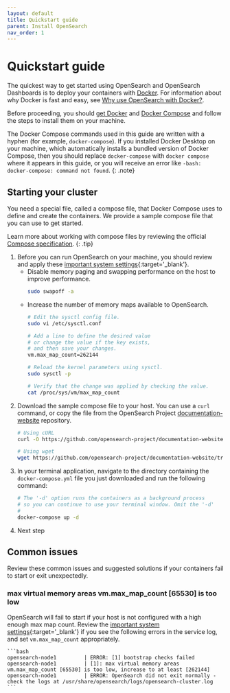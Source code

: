 ```yaml
---
layout: default
title: Quickstart guide
parent: Install OpenSearch
nav_order: 1
---
```


# Quickstart guide

The quickest way to get started using OpenSearch and OpenSearch Dashboards is to deploy your containers with [Docker](https://www.docker.com/). For information about why Docker is fast and easy, see [Why use OpenSearch with Docker?]({{site.url}}{{site.baseurl}}/opensearch/install/docker/).

Before proceeding, you should [get Docker](https://docs.docker.com/get-docker/) and [Docker Compose](https://github.com/docker/compose) and follow the steps to install them on your machine.

The Docker Compose commands used in this guide are written with a hyphen (for example, `docker-compose`). If you installed Docker Desktop on your machine, which automatically installs a bundled version of Docker Compose, then you should replace `docker-compose` with `docker compose` where it appears in this guide, or you will receive an error like `-bash: docker-compose: command not found`.
{: .note}

## Starting your cluster

You need a special file, called a compose file, that Docker Compose uses to define and create the containers. We provide a sample compose file that you can use to get started.

Learn more about working with compose files by reviewing the official [Compose specification](https://docs.docker.com/compose/compose-file/).
{: .tip}

1. Before you can run OpenSearch on your machine, you should review and apply these [important system settings]({{site.url}}{{site.baseurl}}/opensearch/install/important-settings/){:target='\_blank'}.
    - Disable memory paging and swapping performance on the host to improve performance.
        ```bash
        sudo swapoff -a
        ```
    - Increase the number of memory maps available to OpenSearch.
        ```bash
        # Edit the sysctl config file.
        sudo vi /etc/sysctl.conf

        # Add a line to define the desired value
        # or change the value if the key exists,
        # and then save your changes.
        vm.max_map_count=262144

        # Reload the kernel parameters using sysctl.
        sudo sysctl -p

        # Verify that the change was applied by checking the value.
        cat /proc/sys/vm/max_map_count
        ```  
1. Download the sample compose file to your host. You can use a `curl` command, or copy the file from the OpenSearch Project [documentation-website](https://github.com/opensearch-project/documentation-website/tree/{{site.opensearch_version}}/assets/examples/docker-compose.yml) repository.
    ```bash
    # Using cURL
    curl -O https://github.com/opensearch-project/documentation-website/tree/{{site.opensearch_version}}/assets/examples/docker-compose.yml

    # Using wget
    wget https://github.com/opensearch-project/documentation-website/tree/{{site.opensearch_version}}/assets/examples/docker-compose.yml
    ```
1. In your terminal application, navigate to the directory containing the `docker-compose.yml` file you just downloaded and run the following command:
    ```bash
    # The '-d' option runs the containers as a background process
    # so you can continue to use your terminal window. Omit the '-d'
    # 
    docker-compose up -d
    ```
1. Next step

## Common issues

Review these common issues and suggested solutions if your containers fail to start or exit unexpectedly.

### max virtual memory areas vm.max_map_count [65530] is too low

OpenSearch will fail to start if your host is not configured with a high enough max map count. Review the [important system settings]({{site.url}}{{site.baseurl}}/opensearch/install/important-settings/){:target='\_blank'} if you see the following errors in the service log, and set `vm.max_map_count` appropriately.

    ```bash
    opensearch-node1         | ERROR: [1] bootstrap checks failed
    opensearch-node1         | [1]: max virtual memory areas vm.max_map_count [65530] is too low, increase to at least [262144]
    opensearch-node1         | ERROR: OpenSearch did not exit normally - check the logs at /usr/share/opensearch/logs/opensearch-cluster.log
    ```